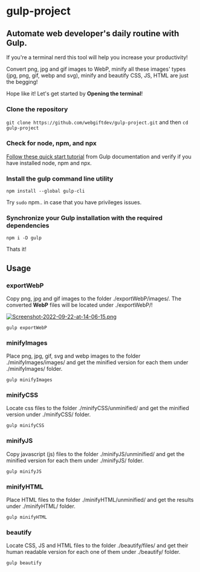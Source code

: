 # gulp-project
## Automate web developer's daily routine with Gulp.

If you're a terminal nerd this tool will help you increase your productivity! 

Convert png, jpg and gif images to WebP, minify all these images' types (jpg, png, gif, webp and svg), minify and beautify CSS, JS, HTML are just the begging! 

Hope like it! Let's get started by **Opening the terminal**!

### Clone the repository
`git clone https://github.com/webgiftdev/gulp-project.git` and then
`cd gulp-project`

### Check for node, npm, and npx
[Follow these quick start tutorial](https://gulpjs.com/docs/en/getting-started/quick-start) from Gulp documentation and verify if you have installed node, npm and npx.

### Install the gulp command line utility
`npm install --global gulp-cli`

Try `sudo` npm.. in case that you have privileges issues.

### Synchronize your Gulp installation with the required dependencies
`npm i -D gulp`

Thats it! 

## Usage
### exportWebP
Copy png, jpg and gif images to the folder ./exportWebP/images/. The converted **WebP** files will be located under ./exportWebP/!

[![Screenshot-2022-09-22-at-14-06-15.png](https://i.postimg.cc/g056rr5W/Screenshot-2022-09-22-at-14-06-15.png)](https://postimg.cc/Mc7GFZqP)

`gulp exportWebP`

### minifyImages
Place png, jpg, gif, svg and webp images to the folder ./minifyImages/images/ and get the minified version for each them under ./minifyImages/ folder.

`gulp minifyImages`


### minifyCSS
Locate css files to the folder ./minifyCSS/unminified/ and get the minified version under ./minifyCSS/ folder.

`gulp minifyCSS`

### minifyJS
Copy javascript (js) files to the folder ./minifyJS/unminified/ and get the minified version for each them under ./minifyJS/ folder.

`gulp minifyJS`

### minifyHTML
Place HTML files to the folder ./minifyHTML/unminified/ and get the results under ./minifyHTML/ folder.

`gulp minifyHTML`


### beautify
Locate CSS, JS and HTML files to the folder ./beautify/files/ and get their human readable version for each one of them under ./beautify/ folder.

`gulp beautify`